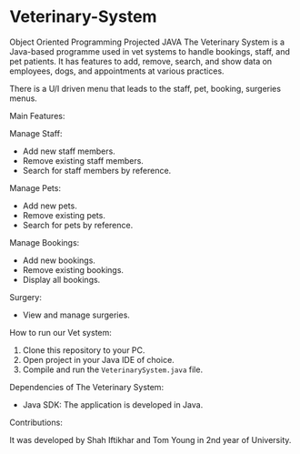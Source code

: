 # Veterinary-System
Object Oriented Programming Projected JAVA
The Veterinary System is a Java-based programme used in vet systems to handle bookings, staff, and pet patients. It has features to add, remove, search, and show data on employees, dogs, and appointments at various practices.

There is a U/I driven menu that leads to the staff, pet, booking, surgeries menus.

Main Features:

Manage Staff:
  - Add new staff members.
  - Remove existing staff members.
  - Search for staff members by reference.

Manage Pets:
  - Add new pets.
  - Remove existing pets.
  - Search for pets by reference.

Manage Bookings:
  - Add new bookings.
  - Remove existing bookings.
  - Display all bookings.

Surgery:
  - View and manage surgeries.


How to run our Vet system:

1. Clone this repository to your PC.
2. Open project in your Java IDE of choice.
3. Compile and run the `VeterinarySystem.java` file.

Dependencies of The Veterinary System:

- Java SDK: The application is developed in Java.

Contributions:

It was developed by Shah Iftikhar and Tom Young in 2nd year of University.

